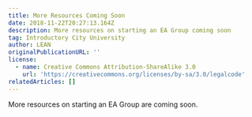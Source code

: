 ```yaml
---
title: More Resources Coming Soon
date: 2018-11-22T20:27:13.164Z
description: More resources on starting an EA Group coming soon
tag: Introductory City University
author: LEAN
originalPublicationURL: ''
license:
  - name: Creative Commons Attribution-ShareAlike 3.0
    url: 'https://creativecommons.org/licenses/by-sa/3.0/legalcode'
relatedArticles: []
---
```

More resources on starting an EA Group are coming soon.
